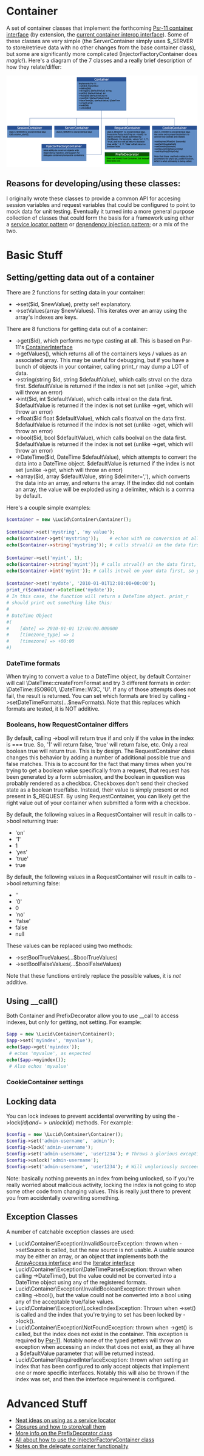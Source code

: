 # Container

A set of container classes that implement the forthcoming [Psr-11 container interface](https://github.com/container-interop/fig-standards/blob/master/proposed/container.md) (by extension, the [current container interop interface](https://github.com/container-interop/container-interop)). Some of these classes are very simple (the ServerContainer simply uses $_SERVER to store/retrieve data with no other changes from the base container class), but some are significantly more complicated (InjectorFactoryContainer does *magic!*).  Here's a diagram of the 7 classes and a really brief description of how they relate/differ:

![diagram of classes](https://raw.githubusercontent.com/dev-lucid/container/master/docs/class_diagram.png)


## Reasons for developing/using these classes:

I originally wrote these classes to provide a common API for accesing session variables and request variables that could be configured to point to mock data for unit testing. Eventually it turned into a more general purpose collection of classes that could form the basis for a framework using either a [service locator pattern](https://en.wikipedia.org/wiki/Service_locator_pattern) or [dependency injection pattern](https://en.wikipedia.org/wiki/Dependency_injection); or a mix of the two.

# Basic Stuff

## Setting/getting data out of a container
There are 2 functions for setting data in your container:

* ->set($id, $newValue), pretty self explanatory.
* ->setValues(array $newValues). This iterates over an array using the array's indexes are keys. 

There are 8 functions for getting data out of a container:

* ->get($id), which performs no type casting at all. This is based on Psr-11's [ContainerInterface](https://github.com/container-interop/container-interop/blob/master/docs/ContainerInterface.md)
* ->getValues(), which returns all of the containers keys / values as an associated array. This may be useful for debugging, but if you have a bunch of objects in your container, calling print_r may dump a LOT of data. 
* ->string(string $id, string $defaultValue), which calls strval on the data first. $defaultValue is returned if the index is not set (unlike ->get, which will throw an error)
* ->int($id, int $defaultValue), which calls intval on the data first. $defaultValue is returned if the index is not set (unlike ->get, which will throw an error)
* ->float($id float $defaultValue), which calls floatval on the data first. $defaultValue is returned if the index is not set (unlike ->get, which will throw an error)
* ->bool($id, bool $defaultValue), which calls boolval on the data first. $defaultValue is returned if the index is not set (unlike ->get, which will throw an error)
* ->DateTime($id, DateTime $defaultValue), which attempts to convert the data into a DateTime object. $defaultValue is returned if the index is not set (unlike ->get, which will throw an error)
* ->array($id, array $defaultValue, string $delimiter=','), which converts the data into an array, and returns the array. If the index did not contain an array, the value will be exploded using a delimiter, which is a comma by default. 

Here's a couple simple examples:

```php
$container = new \Lucid\Container\Container();

$container->set('mystring', 'my value');
echo($container->get('mystring'));    # echos with no conversion at all
echo($container->string('mystring')); # calls strval() on the data first

$container->set('myint', 1);
echo($container->string('myint')); # calls strval() on the data first, you get back '1'
echo($container->int('myint')); # calls intval on your data first, so you should get back 1

$container->set('mydate', '2010-01-01T12:00:00+00:00');
print_r($container->DateTime('mydate'));
# In this case, the function will return a DateTime object. print_r
# should print out something like this:
#
# DateTime Object
#(
#    [date] => 2010-01-01 12:00:00.000000
#    [timezone_type] => 1
#    [timezone] => +00:00
#)

```

### DateTime formats

When trying to convert a value to a DateTime object, by default Container will call \DateTime::createFromFormat and try 3 different formats in order: \DateTime::ISO8601, \DateTime::W3C, 'U'. If any of those attempts does not fail, the result is returned. You can set which formats are tried by calling ->setDateTimeFormats(...$newFormats). Note that this replaces which formats are tested, it is NOT additive.

### Booleans, how RequestContainer differs

By default, calling ->bool will return true if and only if the value in the index is === true. So, '1' will return false, 'true' will return false, etc. Only a real boolean true will return true. This is by design. The RequestContainer class changes this behavior by adding a number of additional possible true and false matches. This is to account for the fact that many times when you're trying to get a boolean value specifically from a request, that request has been generated by a form submission, and the boolean in question was probably rendered as a checkbox. Checkboxes don't send their checked state as a boolean true/false. Instead, their value is simply present or not present in $_REQUEST. By using RequestContainer, you can likely get the right value out of your container when submitted a form with a checkbox. 

By default, the following values in a RequestContainer will result in calls to ->bool returning true:

* 'on'
* '1'
* 1 
* 'yes'
* 'true'
* true

By default, the following values in a RequestContainer will result in calls to ->bool returning false:

* '' 
* '0'
* 0 
* 'no'
* 'false'
* false
* null

These values can be replaced using two methods:

* ->setBoolTrueValues(...$boolTrueValues)
* ->setBoolFalseValues(...$boolFalseValues)

Note that these functions entirely replace the possible values, it is *not* additive. 

## Using __call()

Both Container and PrefixDecorator allow you to use __call to access indexes, but only for getting, not setting. For example:

```php
$app = new \Lucid\Container\Container();
$app->set('myindex', 'myvalue');
echo($app->get('myindex'));
 # echos 'myvalue', as expected
echo($app->myindex());
 # Also echos 'myvalue'
```

### CookieContainer settings

## Locking data
You can lock indexes to prevent accidental overwriting by using the ->lock($id) and ->unlock($id) methods. For example:

```php
$config = new \Lucid\Container\Container();
$config->set('admin-username', 'admin');
$config->lock('admin-username');
$config->set('admin-username', 'user1234'); # Throws a glorious exception!
$config->unlock('admin-username');
$config->set('admin-username', 'user1234'); # Will ungloriously succeed
```
Note: basically nothing prevents an index from being unlocked, so if you're really worried about malicious activity, locking the index is not going to stop some other code from changing values. This is really just there to prevent you from accidentally overwriting something.

## Exception Classes

A number of catchable exception classes are used:

* Lucid\Container\Exception\InvalidSourceException: thrown when ->setSource is called, but the new source is not usable. A usable source may be either an array, or an object that implements both the [ArrayAccess interface](http://php.net/manual/en/class.arrayaccess.php) and the [Iterator interface](http://php.net/manual/en/class.iterator.php)
* Lucid\Container\Exception\DateTimeParseException: thrown when calling ->DateTime(), but the value could not be converted into a DateTime object using any of the registered formats. 
* Lucid\Container\Exception\InvalidBooleanException: thrown when calling ->bool(), but the value could not be converted into a bool using any of the acceptable true/false values.
* Lucid\Container\Exception\LockedIndexException: Thrown when ->set() is called and the index that you're trying to set has been locked by ->lock(). 
* Lucid\Container\Exception\NotFoundException: thrown when ->get() is called, but the index does not exist in the container. This exception is required by [Psr-11](https://github.com/container-interop/fig-standards/blob/master/proposed/container.md). Notably none of the typed getters will throw an exception when accessing an index that does not exist, as they all have a $defaultValue parameter that will be returned instead. 
* Lucid\Container\RequiredInterfaceException: thrown when setting an index that has been configured to only accept objects that implement one or more specific interfaces. Notably this will also be thrown if the index was set, and then the interface requirement is configured.


# Advanced Stuff
* [Neat ideas on using as a service locator](ServiceLocator.md)
* [Closures and how to store/call them](Closures.md)
* [More info on the PrefixDecorator class](PrefixDecorator.md)
* [All about how to use the InjectorFactoryContainer class](InjectorFactory.md)
* [Notes on the delegate container functionality](DelegateContainer.md)